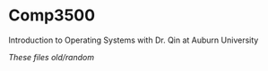 # Comp3500

Introduction to Operating Systems with Dr. Qin at Auburn University

*These files old/random*
